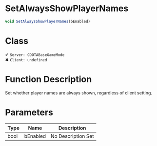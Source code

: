 # SetAlwaysShowPlayerNames
```js
void SetAlwaysShowPlayerNames(bEnabled)
```
# Class
✔ `Server: CDOTABaseGameMode`  
✖ `Client: undefined`  

# Function Description
Set whether player names are always shown, regardless of client setting.
# Parameters
Type|Name|Description
--|--|--
bool|bEnabled|No Description Set
